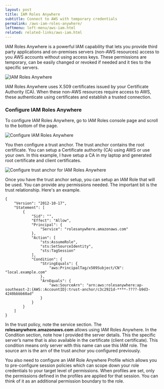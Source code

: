 ```yaml
---
layout: post
title: IAM Roles Anywhere
subtitle: Connect to AWS with temporary credentials
permalink: /aws-iam-roles-anywhere/
leftmenu: left-menu/aws-iam.html
related: related-links/aws-iam.html
---
```


IAM Roles Anywhere is a powerful IAM capability that lets you provide third party applications and on-premises servers (non-AWS resources) access to you AWS accounts without using access keys. These permissions are temporary, can be easily changed or revoked if needed and it ties to the specific servers.

![IAM Roles Anywhere](https://shajam-s3.s3.amazonaws.com/images/aws/iam/iam-roles-anywhere-design.png)

 IAM Roles Anywhere uses X.509 certificates issued by your Certificate Authority (CA). When these non-AWS resources require access to AWS, these authenticate using certificates and  establish a trusted connection. 

### Configure IAM Roles Anywhere

To configure IAM Roles Anywhere, go to IAM Roles console page and scroll to the bottom of the page.

![Configure IAM Roles Anywhere](https://shajam-s3.s3.amazonaws.com/images/aws/iam/configure-iam-role-anywhere.png)

You then configure a trust anchor. The trust anchor contains the root certificate. You can setup a Certificate authority (CA) using AWS or use your own. In this example, I have setup a CA in my laptop and generated root certificate and client certificates.

![Configure trust anchor for IAM Roles Anywhere](https://shajam-s3.s3.amazonaws.com/images/aws/iam/trust-anchor-configuration.png)

Once you have the trust anchor setup, you can setup an IAM Role that will be used. You can provide any permissions needed. The important bit is the trust relationship. Here's an example.

```
{
    "Version": "2012-10-17",
    "Statement": [
        {
            "Sid": "",
            "Effect": "Allow",
            "Principal": {
                "Service": "rolesanywhere.amazonaws.com"
            },
            "Action": [
                "sts:AssumeRole",
                "sts:SetSourceIdentity",
                "sts:TagSession"
            ],
            "Condition": {
                "StringEquals": {
                    "aws:PrincipalTag/x509Subject/CN": "local.example.com"
                },
                "ArnEquals": {
                    "aws:SourceArn": "arn:aws:rolesanywhere:ap-southeast-2:{AWS::AccountID}:trust-anchor/c3c2921d-****-????-b9d3-4240bbbb60ad"
                }
            }
        }
    ]
}
```

In the trust policy, note the service section. The **rolesanywhere.amazonaws.com**  allows using IAM Roles Anywhere. In the Condition section, note how I provided the server details. This the specific server’s name that is also available in the certificate (client certificate). This condition means only server with this name can use this IAM role. The source arn is the arn of the trust anchor you configured previously.

You also need to configure an IAM Role Anywhere Profile which allows you to pre-configure session policies which can scope down your role credentials to your target level of permissions. When profiles are set, only the permissions defined in the profiles are applied for that session. You can think of it as an additional permission boundary to the role.